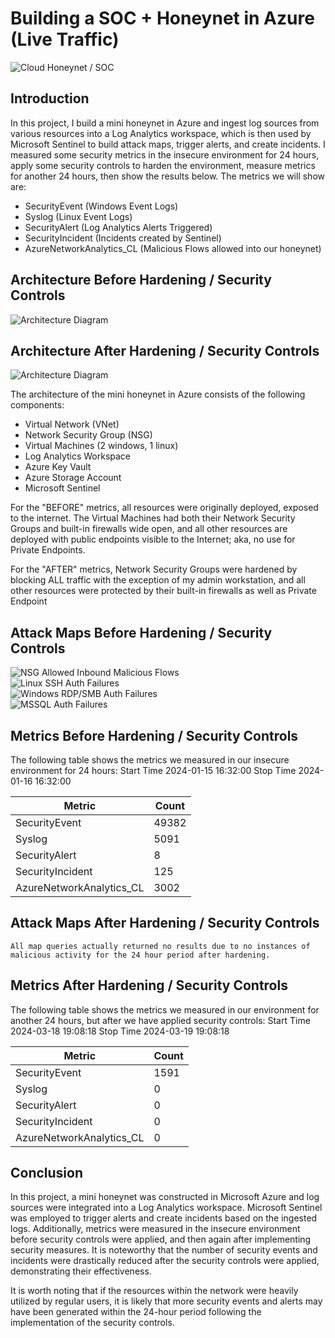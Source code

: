 # Building a SOC + Honeynet in Azure (Live Traffic)
![Cloud Honeynet / SOC](https://i.imgur.com/BUmoRBsl.jpg)

## Introduction

In this project, I build a mini honeynet in Azure and ingest log sources from various resources into a Log Analytics workspace, which is then used by Microsoft Sentinel to build attack maps, trigger alerts, and create incidents. I measured some security metrics in the insecure environment for 24 hours, apply some security controls to harden the environment, measure metrics for another 24 hours, then show the results below. The metrics we will show are:

- SecurityEvent (Windows Event Logs)
- Syslog (Linux Event Logs)
- SecurityAlert (Log Analytics Alerts Triggered)
- SecurityIncident (Incidents created by Sentinel)
- AzureNetworkAnalytics_CL (Malicious Flows allowed into our honeynet)

## Architecture Before Hardening / Security Controls
![Architecture Diagram](https://i.imgur.com/hRTKgAul.jpg)

## Architecture After Hardening / Security Controls
![Architecture Diagram](https://i.imgur.com/hRTKgAul.jpg)

The architecture of the mini honeynet in Azure consists of the following components:

- Virtual Network (VNet)
- Network Security Group (NSG)
- Virtual Machines (2 windows, 1 linux)
- Log Analytics Workspace
- Azure Key Vault
- Azure Storage Account
- Microsoft Sentinel

For the "BEFORE" metrics, all resources were originally deployed, exposed to the internet. The Virtual Machines had both their Network Security Groups and built-in firewalls wide open, and all other resources are deployed with public endpoints visible to the Internet; aka, no use for Private Endpoints.

For the "AFTER" metrics, Network Security Groups were hardened by blocking ALL traffic with the exception of my admin workstation, and all other resources were protected by their built-in firewalls as well as Private Endpoint

## Attack Maps Before Hardening / Security Controls
![NSG Allowed Inbound Malicious Flows](https://i.imgur.com/GiQHcl6.png)<br>
![Linux SSH Auth Failures](https://i.imgur.com/1nJqjke.png)<br>
![Windows RDP/SMB Auth Failures](https://i.imgur.com/BVscWdW.png)<br>
![MSSQL Auth Failures](https://i.imgur.com/ldcolQj.png)<br>

## Metrics Before Hardening / Security Controls

The following table shows the metrics we measured in our insecure environment for 24 hours:
Start Time 2024-01-15 16:32:00
Stop Time 2024-01-16 16:32:00

| Metric                   | Count
| ------------------------ | -----
| SecurityEvent            | 49382
| Syslog                   | 5091
| SecurityAlert            | 8
| SecurityIncident         | 125
| AzureNetworkAnalytics_CL | 3002

## Attack Maps After Hardening / Security Controls

```All map queries actually returned no results due to no instances of malicious activity for the 24 hour period after hardening.```

## Metrics After Hardening / Security Controls

The following table shows the metrics we measured in our environment for another 24 hours, but after we have applied security controls:
Start Time 2024-03-18 19:08:18
Stop Time	2024-03-19 19:08:18

| Metric                   | Count
| ------------------------ | -----
| SecurityEvent            | 1591
| Syslog                   | 0
| SecurityAlert            | 0
| SecurityIncident         | 0
| AzureNetworkAnalytics_CL | 0

## Conclusion

In this project, a mini honeynet was constructed in Microsoft Azure and log sources were integrated into a Log Analytics workspace. Microsoft Sentinel was employed to trigger alerts and create incidents based on the ingested logs. Additionally, metrics were measured in the insecure environment before security controls were applied, and then again after implementing security measures. It is noteworthy that the number of security events and incidents were drastically reduced after the security controls were applied, demonstrating their effectiveness.

It is worth noting that if the resources within the network were heavily utilized by regular users, it is likely that more security events and alerts may have been generated within the 24-hour period following the implementation of the security controls.
